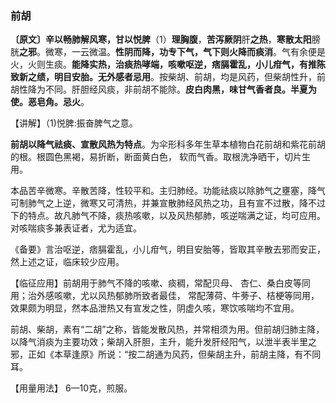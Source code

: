 ### 前胡

**〔原文〕辛以畅肺解风寒，甘以悦脾**（1）**理胸腹**，**苦泻厥阴**肝**之热**，**寒散太阳**膀胱**之邪**。微寒，一云微温。**性阴而降，功专下气，气下则火降而痰消**。气有余便是火，火则生痰。**能降实热，治痰热哮端，咳嗽呕逆，痞膈霍乱，小儿疳气，有推陈致新之绩，明目安胎。无外感者忌用**。按柴胡、前胡，均是风药，但柴胡性升，前胡性降为不同。肝胆经风痰，非前胡不能除。**皮白肉黑，味甘气香者良。半夏为使。恶皂角。忌火**。

【讲解】（1)悦脾:振奋脾气之意。

**前胡以降气祛痰、宣散风热为特点**。为伞形科多年生草本植物白花前胡和紫花前胡的根。根圆色黑褐，易折断，断面黄白色， 软而气香。取根洗净晒干，切片生用。

本品苦辛微寒。辛散苦降，性较平和。主归肺经。功能祛痰以除肺气之壅塞，降气可制肺气之上逆，微寒又可清热，并兼宣散肺经风热之功，且有宣不过散，降不过下的特点。故凡肺气不降，痰热咳嗽，以及风热郁肺，咳逆喘满之证，均可应用。对咳喘痰多兼表证者，尤为适宜。

《备要》言治呕逆，痞膈霍乱，小儿疳气，明目安胎等，皆取其辛散去邪而安正，然上述之证，临床较少应用。

【临征应用】前胡用于肺气不降的咳嗽、痰稠，常配贝母、 杏仁、桑白皮等同用；治外感咳嗽，尤以风热郁肺所致者最佳， 常配薄荷、牛蒡子、桔梗等同用，效果颇为明显，然本品泄热又有宣发之性，阴虚久咳，寒饮咳喘均不宜用。

前胡、柴胡，素有“二胡”之称，皆能发散风热，并常相须为用。但前胡归肺主降，以降气消痰为主要功效；柴胡入肝胆，主升，能升发肝经阳气，以泄半表半里之邪，正如《本草逢原》所说：“按二胡通为风药，但柴胡主升，前胡主降，有不同耳。

【用量用法】 6—10克，煎服。
